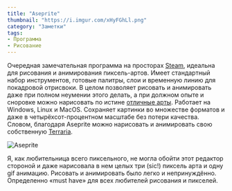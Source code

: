 ```yaml
---
title: "Aseprite"
thumbnail: "https://i.imgur.com/xHyFGhLl.png"
category: "Заметки"
tags:
- Программа
- Рисование
---
```


Очередная замечательная программа на просторах [Steam](http://store.steampowered.com/app/431730/Aseprite/), идеальна для рисования и анимирования пиксель-артов. Имеет стандартный набор инструментов, готовые палитры, слои и временную линию для покадровой отрисвоки. В целом позволяет рисовать и анимировать даже при полном неумении этого делать, а при должном опыте и сноровке можно нарисовать по истине [отличные арты](http://steamcommunity.com/app/431730/images/). Работает на Windows, Linux и MacOS. Сохраняет картинки во множестве форматов и даже в четырёхсот-процентном масштабе без потери качества. Словом, благодаря Aseprite можно нарисовать и анимировать свою собственную [Terraria](http://store.steampowered.com/app/105600/Terraria/). 

![Aseprite](https://i.imgur.com/xHyFGhL.png)

Я, как любительница всего пиксельного, не могла обойти этот редактор стороной и даже нарисовала в нем целых три (sic!) пиксель арта и одну gif анимацию. Рисовать и анимировать было легко и непринуждённо. Определенно «must have» для всех любителей рисования и пикселей.